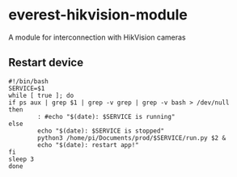 # everest-hikvision-module
A module for interconnection with HikVision cameras

## Restart device
```
#!/bin/bash
SERVICE=$1
while [ true ]; do
if ps aux | grep $1 | grep -v grep | grep -v bash > /dev/null
then
        : #echo "$(date): $SERVICE is running"
else
        echo "$(date): $SERVICE is stopped"
        python3 /home/pi/Documents/prod/$SERVICE/run.py $2 &
        echo "$(date): restart app!"
fi
sleep 3
done
```
